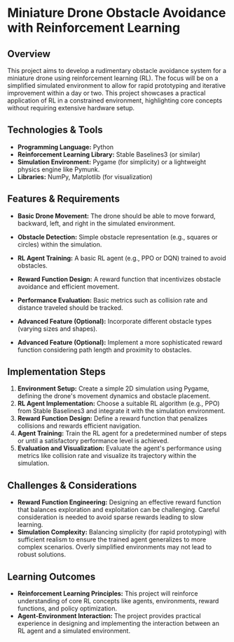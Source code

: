 #  Miniature Drone Obstacle Avoidance with Reinforcement Learning

## Overview

This project aims to develop a rudimentary obstacle avoidance system for a miniature drone using reinforcement learning (RL).  The focus will be on a simplified simulated environment to allow for rapid prototyping and iterative improvement within a day or two.  This project showcases a practical application of RL in a constrained environment, highlighting core concepts without requiring extensive hardware setup.

## Technologies & Tools

* **Programming Language:** Python
* **Reinforcement Learning Library:** Stable Baselines3 (or similar)
* **Simulation Environment:** Pygame (for simplicity) or a lightweight physics engine like Pymunk.
* **Libraries:** NumPy, Matplotlib (for visualization)


## Features & Requirements

- **Basic Drone Movement:**  The drone should be able to move forward, backward, left, and right in the simulated environment.
- **Obstacle Detection:**  Simple obstacle representation (e.g., squares or circles) within the simulation.
- **RL Agent Training:** A basic RL agent (e.g., PPO or DQN) trained to avoid obstacles.
- **Reward Function Design:** A reward function that incentivizes obstacle avoidance and efficient movement.
- **Performance Evaluation:** Basic metrics such as collision rate and distance traveled should be tracked.

- **Advanced Feature (Optional):** Incorporate different obstacle types (varying sizes and shapes).
- **Advanced Feature (Optional):** Implement a more sophisticated reward function considering path length and proximity to obstacles.


## Implementation Steps

1. **Environment Setup:** Create a simple 2D simulation using Pygame, defining the drone's movement dynamics and obstacle placement.
2. **RL Agent Implementation:** Choose a suitable RL algorithm (e.g., PPO) from Stable Baselines3 and integrate it with the simulation environment.
3. **Reward Function Design:** Define a reward function that penalizes collisions and rewards efficient navigation.
4. **Agent Training:** Train the RL agent for a predetermined number of steps or until a satisfactory performance level is achieved.
5. **Evaluation and Visualization:** Evaluate the agent's performance using metrics like collision rate and visualize its trajectory within the simulation.


## Challenges & Considerations

- **Reward Function Engineering:** Designing an effective reward function that balances exploration and exploitation can be challenging. Careful consideration is needed to avoid sparse rewards leading to slow learning.
- **Simulation Complexity:** Balancing simplicity (for rapid prototyping) with sufficient realism to ensure the trained agent generalizes to more complex scenarios.  Overly simplified environments may not lead to robust solutions.


## Learning Outcomes

- **Reinforcement Learning Principles:** This project will reinforce understanding of core RL concepts like agents, environments, reward functions, and policy optimization.
- **Agent-Environment Interaction:**  The project provides practical experience in designing and implementing the interaction between an RL agent and a simulated environment.

